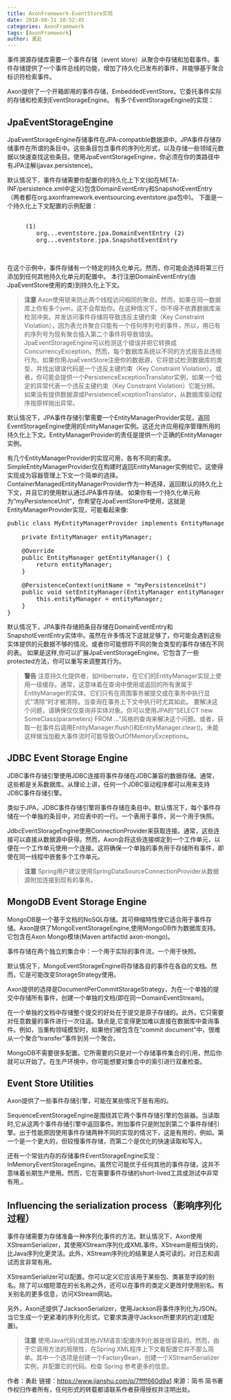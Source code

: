 ```yaml
---
title: AxonFramework-EventStore实现
date: 2018-08-31 10:52:45
categories: AxonFramework
tags: [AxonFramework]
author: 勇赴
---
```


事件溯源存储库需要一个事件存储（event store）从聚合中存储和加载事件。事件存储提供了一个事件总线的功能，增加了持久化已发布的事件，并能够基于聚合标识符检索事件。

<!-- more -->

Axon提供了一个开箱即用的事件存储，EmbeddedEventStore。它委托事件实际的存储和检索到EventStorageEngine。
有多个EventStorageEngine的实现：

## JpaEventStorageEngine

JpaEventStorageEngine存储事件在JPA-compatible数据源中。JPA事件存储存储事件在所谓的条目中。这些条目包含事件的序列化形式，以及存储一些领域元数据以快速查找这些条目。使用JpaEventStorageEngine，你必须在你的类路径中有JPA注解(javax.persistence)。

默认情况下，事件存储需要你配置你的持久化上下文(如在META-INF/persistence.xml中定义)包含DomainEventEntry和SnapshotEventEntry（两者都在org.axonframework.eventsourcing.eventstore.jpa包中)。
下面是一个持久化上下文配置的示例配置：

<pre>
<persistence xmlns="http://java.sun.com/xml/ns/persistence" version="1.0">
    <persistence-unit name="eventStore" transaction-type="RESOURCE_LOCAL"> (1)
        <class>org...eventstore.jpa.DomainEventEntry</class> (2)
        <class>org...eventstore.jpa.SnapshotEventEntry</class>
    </persistence-unit>
</persistence>
</pre>

在这个示例中，事件存储有一个特定的持久化单元。然而，你可能会选择将第三行添加到任何其他持久化单元的配置中。
本行注册DomainEventEntry(由JpaEventStore使用的类)到持久化上下文。

><b>注意</b>
Axon使用锁来防止两个线程访问相同的聚合。然而，如果在同一数据库上你有多个jvm，这不会帮助你。在这种情况下，你不得不依靠数据库来检测冲突。并发访问事件存储将导致违反主键约束（Key Constraint Violation），因为表允许聚合只能有一个任何序列号的事件，所以，用已有的序列号为现有聚合插入第二个事件将导致错误。
JpaEventStorageEngine可以检测这个错误并把它转换成ConcurrencyException。然而，每个数据库系统以不同的方式报告此违规行为。如果你用JpaEventStore注册你的数据源，它将尝试检测数据库的类型，并找出错误代码是一个违反主键约束（Key Constraint Violation）。或者，你可能会提供一个PersistenceExceptionTranslator实例，如果一个给定的异常代表一个违反主键约束（Key Constraint Violation）它能分辨。
如果没有提供数据源或PersistenceExceptionTranslator，从数据库驱动程序按原样抛出异常。

默认情况下，JPA事件存储引擎需要一个EntityManagerProvider实现，返回EventStorageEngine使用的EntityManager实例。这还允许应用程序管理所用的持久化上下文。EntityManagerProvider的责任是提供一个正确的EntityManager实例。

有几个EntityManagerProvider的实现可用，各有不同的需求。SimpleEntityManagerProvider仅在构建时返回EntityManager实例给它。这使得实现成为容器管理上下文一个简单的选择。ContainerManagedEntityManagerProvider作为一种选择，返回默认的持久化上下文，并且它的使用默认通过JPA事件存储。
如果你有一个持久化单元称为“myPersistenceUnit”，你希望在JpaEventStore中使用，这就是EntityManagerProvider实现，可能看起来像:

<pre>
public class MyEntityManagerProvider implements EntityManagerProvider {

    private EntityManager entityManager;

    @Override
    public EntityManager getEntityManager() {
        return entityManager;
    }

    @PersistenceContext(unitName = "myPersistenceUnit")
    public void setEntityManager(EntityManager entityManager) {
        this.entityManager = entityManager;
    }
}
</pre>   
 
默认情况下，JPA事件存储把条目存储在DomainEventEntry和SnapshotEventEntry实体中。虽然在许多情况下这就足够了，你可能会遇到这些实体提供的元数据不够的情况。或者你可能想将不同的聚合类型的事件存储在不同的表。
如果是这样,你可以扩展JpaEventStorageEngine。它包含了一些protected方法，你可以重写来调整其行为。

><b>警告</b>
注意持久化提供者，如Hibernate，在它们的EntityManager实现上使用一级缓存。通常，这意味着在查询中使用或返回的所有隶属于EntityManager的实体。它们只有在周围事务被提交或在事务中执行显式“清除”时才被清除。当查询在事务上下文中执行时尤其如此。
要解决这个问题，请确保仅仅查询非实体对象。你可以使用JPA的“SELECT new SomeClass(parameters) FROM ...”风格的查询来解决这个问题。或者，获取一批事件后调用EntityManager.flush()和EntityManager.clear()。未能这样做当加截大事件流时可能导致OutOfMemoryExceptions。

## JDBC Event Storage Engine
JDBC事件存储引擎使用JDBC连接将事件存储在JDBC兼容的数据存储。通常，这些都是关系数据库。从理论上讲，任何一个JDBC驱动程序都可以用来支持JDBC事件存储引擎。

类似于JPA，JDBC事件存储引擎将事件存储在条目中。默认情况下，每个事件存储在一个单独的条目中，对应表中的一行。一个表用于事件，另一个用于快照。

JdbcEventStorageEngine使用ConnectionProvider来获取连接。通常，这些连接可以直接从数据源中获得。然而，Axon会将这些连接绑定到一个工作单元，以便在一个工作单元使用一个连接。这将确保一个单独的事务用于存储所有事件，即使在同一线程中嵌套多个工作单元。

><b>注意</b>
Spring用户建议使用SpringDataSourceConnectionProvider从数据源附加连接到现有的事务。

## MongoDB Event Storage Engine
MongoDB是一个基于文档的NoSQL存储。其可伸缩特性使它适合用于事件存储。Axon提供了MongoEventStorageEngine,使用MongoDB作为数据库支持。它包含在Axon Mongo模块(Maven artifactId axon-mongo)。

事件存储在两个独立的集合中：一个用于实际的事件流，一个用于快照。

默认情况下，MongoEventStorageEngine将存储各自的事件在各自的文档。然而，它是可能改变StorageStrategy使用。

Axon提供的选择是DocumentPerCommitStorageStrategy，为在一个单独的提交中存储所有事件，创建一个单独的文档(即在同一DomainEventStream)。

在一个单独的文档中存储整个提交的好处在于提交是原子存储的。此外，它只需要对任意数量的事件进行一次往返。缺点是,它变得更加难以直接在数据库中查询事件。例如，当重构领域模型时，如果他们被包含在“commit document”中，很难从一个聚合“transfer”事件到另一个聚合。

MongoDB不需要很多配置。它所需要的只是对一个存储事件集合的引用，然后你就可以开始了。在生产环境中，你可能想要对集合中的索引进行双重检查。

## Event Store Utilities
Axon提供了一些事件存储引擎，可能在某些情况下是有用的。

SequenceEventStorageEngine是围绕其它两个事件存储引擎的包装器。当读取时,它从这两个事件存储引擎中返回事件。附加事件只是附加到第二个事件存储引擎。出于性能原因使用事件存储两种不同的实现的情况下，这是有用的，例如。第一个是一个更大的，但较慢事件存储，而第二个是优化的快速读取和写入。

还有一个常驻内存的存储事件EventStorageEngine实现：InMemoryEventStorageEngine。虽然它可能优于任何其他的事件存储，这并不意味着长期生产使用。然而，它在需要事件存储的short-lived工具或测试中非常有用,。

## Influencing the serialization process（影响序列化过程）
事件存储需要为存储准备一种序列化事件的方法。默认情况下，Axon使用XStreamSerializer，其使用XStream序列化成XML事件。XStream是相当快的，比Java序列化更灵活。此外，XStream序列化的结果是人类可读的。对日志和调试而言非常有用。

XStreamSerializer可以配置。你可以定义它应该用于某些包、类甚至字段的别名。除了可以缩短潜在的长名称之外，还可以在事件的类定义更改时使用别名。有关别名的更多信息，访问XStream网站。

另外，Axon还提供了JacksonSerializer，使用Jackson将事件序列化为JSON。当它生成一个更紧凑的序列化形式，它要求类遵守Jackson所要求的约定(或配置)。

><b>注意</b>
使用Java代码(或其他JVM语言)配置序列化器是很容易的。然而，由于它调用方法的局限性，在Spring XML程序上下文看配置它并不那么简单。其中一个选项是创建一个FactoryBean，创建一个XStreamSerializer实例，并配置它的代码。检查 Spring 参考更多的信息。

作者：勇赴
链接：https://www.jianshu.com/p/7ffff660d9a1
來源：简书
简书著作权归作者所有，任何形式的转载都请联系作者获得授权并注明出处。
